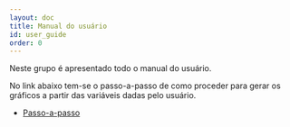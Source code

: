 ```yaml
---
layout: doc
title: Manual do usuário    
id: user_guide
order: 0
---
```



Neste grupo é apresentado todo o manual do usuário.

No link abaixo tem-se o passo-a-passo de como proceder para gerar os gráficos a partir das variáveis dadas pelo usuário.

- [Passo-a-passo](https://christianpieri.github.io/doc/docs/users_guide/passo-a-passo.html)
